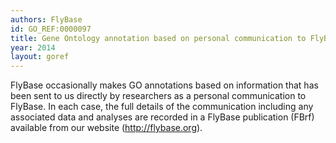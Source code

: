 ```yaml
--- 
authors: FlyBase
id: GO_REF:0000097
title: Gene Ontology annotation based on personal communication to FlyBase
year: 2014
layout: goref
---
```


FlyBase occasionally makes GO annotations based on information that has been sent to us directly by researchers as a personal communication to FlyBase. In each case, the full details of the communication including any associated data and analyses are recorded in a FlyBase publication (FBrf) available from our website (http://flybase.org).
